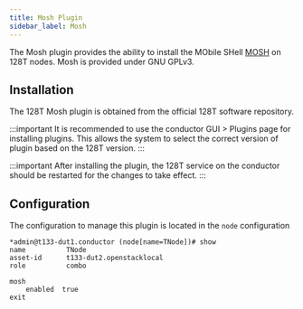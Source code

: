 ```yaml
---
title: Mosh Plugin
sidebar_label: Mosh
---
```


The Mosh plugin provides the ability to install the MObile SHell [MOSH](https://mosh.org/) on 128T nodes.  Mosh is provided under GNU GPLv3.

## Installation

The 128T Mosh plugin is obtained from the official 128T software repository.

:::important
It is recommended to use the conductor GUI > Plugins page for installing plugins. This allows the system to select the correct version of plugin based on the 128T version.
:::

:::important
After installing the plugin, the 128T service on the conductor should be restarted for the changes to take effect.
:::

## Configuration

The configuration to manage this plugin is located in the `node` configuration

```
*admin@t133-dut1.conductor (node[name=TNode])# show
name          TNode
asset-id      t133-dut2.openstacklocal
role          combo

mosh
    enabled  true
exit
```
